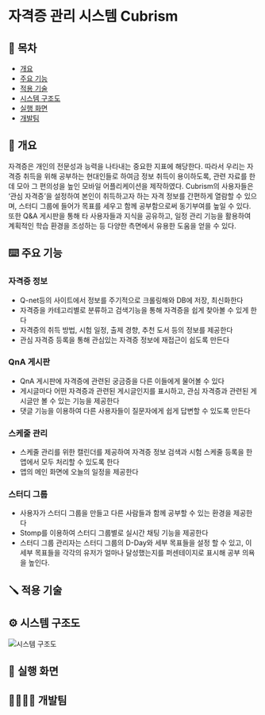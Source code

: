 # 자격증 관리 시스템 Cubrism


## :bookmark: 목차
+ [개요](#개요)
+ [주요 기능](#주요-기능)
+ [적용 기술](#적용-기술)
+ [시스템 구조도](#시스템-구조도)
+ [실행 화면](#실행-화면)
+ [개발팀](#개발팀)
  
## :pushpin: 개요
자격증은 개인의 전문성과 능력을 나타내는 중요한 지표에 해당한다. 따라서 우리는 자격증 취득을 위해 공부하는 현대인들로 하여금 정보 취득이 용이하도록, 관련 자료를 한데 모아 그 편의성을 높인 모바일 어플리케이션을 제작하였다. Cubrism의 사용자들은 ‘관심 자격증’을 설정하여 본인이 취득하고자 하는 자격 정보를 간편하게 열람할 수 있으며, 스터디 그룹에 들어가 목표를 세우고 함께 공부함으로써 동기부여를 높일 수 있다. 또한 Q&A 게시판을 통해 타 사용자들과 지식을 공유하고, 일정 관리 기능을 활용하여 계획적인 학습 환경을 조성하는 등 다양한 측면에서 유용한 도움을 얻을 수 있다.

## :keyboard: 주요 기능
<h3>자격증 정보</h3>
<ul>
  <li>Q-net등의 사이트에서 정보를 주기적으로 크롤링해와 DB에 저장, 최신화한다</li>
  <li>자격증을 카테고리별로 분류하고 검색기능을 통해 자격증을 쉽게 찾아볼 수 있게 한다</li>
  <li>자격증의 취득 방법, 시험 일정, 출제 경향, 추천 도서 등의 정보를 제공한다</li>
  <li>관심 자격증 등록을 통해 관심있는 자격증 정보에 재접근이 쉽도록 만든다</li>
</ul>

<h3>QnA 게시판</h3>
<ul>
  <li>QnA 게시판에 자격증에 관련된 궁금증을 다른 이들에게 물어볼 수 있다</li>
  <li>게시글마다 어떤 자격증과 관련된 게시글인지를 표시하고, 관심 자격증과 관련된 게시글만 볼 수 있는 기능을 제공한다</li>
  <li>댓글 기능을 이용하여 다른 사용자들이 질문자에게 쉽게 답변할 수 있도록 만든다</li>
</ul>

<h3>스케줄 관리</h3>
<ul>
  <li>스케줄 관리를 위한 캘린더를 제공하여 자격증 정보 검색과 시험 스케줄 등록을 한 앱에서 모두 처리할 수 있도록 한다</li>
  <li>앱의 메인 화면에 오늘의 일정을 제공한다</li>
</ul>

<h3>스터디 그룹</h3>
<ul>
  <li>사용자가 스터디 그룹을 만들고 다른 사람들과 함께 공부할 수 있는 환경을 제공한다</li>
  <li>Stomp를 이용하여 스터디 그룹별로 실시간 채팅 기능을 제공한다</li>
  <li>스터디 그룹 관리자는 스터디 그룹의 D-Day와 세부 목표들을 설정 할 수 있고, 이 세부 목표들을 각각의 유저가 얼마나 달성했는지를 퍼센테이지로 표시해 공부 의욕을 높인다.</li>
</ul>

## :screwdriver: 적용 기술

## :gear: 시스템 구조도
![시스템 구조도](https://github.com/caadiq/Cubrism/assets/74907427/d2ae2a63-71e9-4b25-aea0-00afa2472f52)

## :camera_flash: 실행 화면

## :family_man_woman_boy_boy: 개발팀
